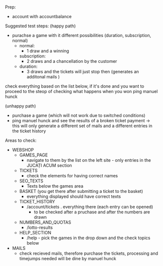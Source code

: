 Prep:

* account with accountbalance


Suggested test steps: 
(happy path)
* purachse a game with it different possibilities (duration, subscription, normal)
  * normal:
    * 1 draw and a winning
  * subscription:
    * 2 draws and a chancellation by the customer
  * duration:
    * 3 draws and the tickets will just stop then (generates an additonal mails )

check everything based on the list below, if it's done and you want to proceed to the steop of checking what happens when you won ping manuel hunck 

(unhappy path)
* purchase a game (which will not work due to switched conditions)
* ping manuel hunck and see the results of a broken ticket payment -> this will only generate a different set of mails and a different entries in the ticket history

Areas to check:

* WEBSHOP
  * GAMES_PAGE
    * navigate to them by the list on the left site - only entries in the JUCAȚI ACUM section
  * TICKETS
    * check the elements for having correct names
  * SEO_TEXTS
    * Texts below the games area
  * BASKET (you get there after submitting a ticket to the basket)
    * everything displayed should have correct texts
  * TICKET_HISTORY
    * /account/tickets . everything there (each entry can be opened)
      * to be checked after a pruchase and after the numbers are drawn
  * NUMBERS_AND_QUOTAS
    * /lotto-results
  * HELP_SECTION
    * /help - pick the games in the drop down and the check topics below
* MAILS
  * check recieved mails, therefore purchase the tickets, processing and timejumps needed will be dine by manuel hunck
